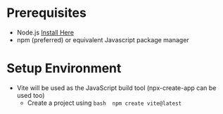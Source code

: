 # Prerequisites

- Node.js [Install Here](https://nodejs.org/en/download)
- npm (preferred) or equivalent Javascript package manager

# Setup Environment

- Vite will be used as the JavaScript build tool (npx-create-app can be used too)
  - Create a project using
    `bash  npm create vite@latest`
